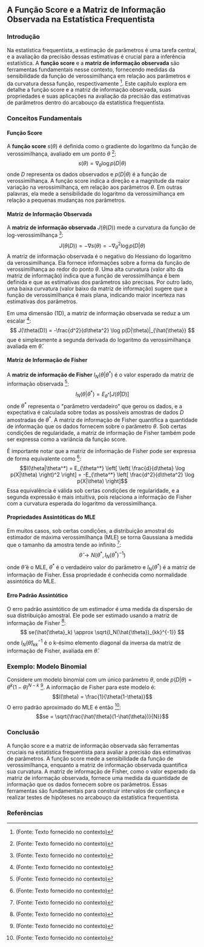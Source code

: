 ## A Função Score e a Matriz de Informação Observada na Estatística Frequentista

### Introdução
Na estatística frequentista, a estimação de parâmetros é uma tarefa central, e a avaliação da precisão dessas estimativas é crucial para a inferência estatística. A **função score** e a **matriz de informação observada** são ferramentas fundamentais nesse contexto, fornecendo medidas da sensibilidade da função de verossimilhança em relação aos parâmetros e da curvatura dessa função, respectivamente [^3]. Este capítulo explora em detalhe a função score e a matriz de informação observada, suas propriedades e suas aplicações na avaliação da precisão das estimativas de parâmetros dentro do arcabouço da estatística frequentista.

### Conceitos Fundamentais

#### Função Score
A **função score** $s(\theta)$ é definida como o gradiente do logaritmo da função de verossimilhança, avaliado em um ponto $\theta$ [^3]:
$$ s(\theta) = \nabla_{\theta} \log p(D|\theta) $$
onde $D$ representa os dados observados e $p(D|\theta)$ é a função de verossimilhança. A função score indica a direção e a magnitude da maior variação na verossimilhança, em relação aos parâmetros $\theta$. Em outras palavras, ela mede a sensibilidade do logaritmo da verossimilhança em relação a pequenas mudanças nos parâmetros.

#### Matriz de Informação Observada
A **matriz de informação observada** $J(\theta(D))$ mede a curvatura da função de log-verossimilhança [^3]:
$$ J(\theta(D)) = -\nabla s(\theta) = -\nabla^2_{\theta} \log p(D|\theta) $$
A matriz de informação observada é o negativo do Hessiano do logaritmo da verossimilhança. Ela fornece informações sobre a forma da função de verossimilhança ao redor do ponto $\theta$. Uma alta curvatura (valor alto da matriz de informação) indica que a função de verossimilhança é bem definida e que as estimativas dos parâmetros são precisas. Por outro lado, uma baixa curvatura (valor baixo da matriz de informação) sugere que a função de verossimilhança é mais plana, indicando maior incerteza nas estimativas dos parâmetros.

Em uma dimensão (1D), a matriz de informação observada se reduz a um escalar [^3]:
$$ J(\theta(D)) = -\frac{d^2}{d\theta^2} \log p(D|\theta)|_{\hat{\theta}} $$
que é simplesmente a segunda derivada do logaritmo da verossimilhança avaliada em $\hat{\theta}$.

#### Matriz de Informação de Fisher
A **matriz de informação de Fisher** $I_N(\theta|\theta^*)$ é o valor esperado da matriz de informação observada [^3]:
$$ I_N(\theta|\theta^*) = E_{\theta^*}[J(\hat{\theta}|D)] $$
onde $\theta^*$ representa o "parâmetro verdadeiro" que gerou os dados, e a expectativa é calculada sobre todas as possíveis amostras de dados $D$ amostradas de $\theta^*$. A matriz de informação de Fisher quantifica a quantidade de informação que os dados fornecem sobre o parâmetro $\theta$. Sob certas condições de regularidade, a matriz de informação de Fisher também pode ser expressa como a variância da função score.

É importante notar que a matriz de informação de Fisher pode ser expressa de forma equivalente como [^3]:
$$I(\theta|\theta^*) = E_{\theta^*} \left[ \left( \frac{d}{d\theta} \log p(X|\theta) \right)^2 \right] = -E_{\theta^*} \left[ \frac{d^2}{d\theta^2} \log p(X|\theta) \right]$$
Essa equivalência é válida sob certas condições de regularidade, e a segunda expressão é mais intuitiva, pois relaciona a informação de Fisher com a curvatura esperada do logaritmo da verossimilhança.

#### Propriedades Assintóticas do MLE
Em muitos casos, sob certas condições, a distribuição amostral do estimador de máxima verossimilhança (MLE) se torna Gaussiana à medida que o tamanho da amostra tende ao infinito [^3]:
$$ \hat{\theta} \rightarrow N(\theta^*, I_N(\theta^*)^{-1}) $$
onde $\hat{\theta}$ é o MLE, $\theta^*$ é o verdadeiro valor do parâmetro e $I_N(\theta^*)$ é a matriz de informação de Fisher. Essa propriedade é conhecida como normalidade assintótica do MLE.

#### Erro Padrão Assintótico
O erro padrão assintótico de um estimador é uma medida da dispersão de sua distribuição amostral. Ele pode ser estimado usando a matriz de informação de Fisher [^3]:
$$ se(\hat{\theta}_k) \approx \sqrt{I_N(\hat{\theta})_{kk}^{-1}} $$
onde $I_N(\hat{\theta})_{kk}^{-1}$ é o k-ésimo elemento diagonal da inversa da matriz de informação de Fisher, avaliada em $\hat{\theta}$.

### Exemplo: Modelo Binomial
Considere um modelo binomial com um único parâmetro $\theta$, onde $p(D|\theta) = \theta^k (1-\theta)^{N-k}$ [^3]. A informação de Fisher para este modelo é:
$$I(\theta) = \frac{1}{\theta(1-\theta)}$$
O erro padrão aproximado do MLE é então [^3]:
$$se = \sqrt{\frac{\hat{\theta}(1-\hat{\theta})}{N}}$$

### Conclusão
A função score e a matriz de informação observada são ferramentas cruciais na estatística frequentista para avaliar a precisão das estimativas de parâmetros. A função score mede a sensibilidade da função de verossimilhança, enquanto a matriz de informação observada quantifica sua curvatura. A matriz de informação de Fisher, como o valor esperado da matriz de informação observada, fornece uma medida da quantidade de informação que os dados fornecem sobre os parâmetros. Essas ferramentas são fundamentais para construir intervalos de confiança e realizar testes de hipóteses no arcabouço da estatística frequentista.

### Referências
[^3]: (Fonte: Texto fornecido no contexto)
<!-- END -->